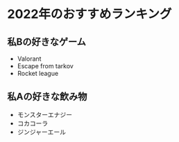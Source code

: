 # 2022年のおすすめランキング

## 私Bの好きなゲーム
- Valorant
- Escape from tarkov
- Rocket league

## 私Aの好きな飲み物
- モンスターエナジー
- コカコーラ
- ジンジャーエール

